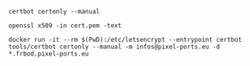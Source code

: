 ```certbot certonly --manual```

```openssl x509 -in cert.pem -text```

```docker run -it --rm $(PwD):/etc/letsencrypt --entrypoint certbot tools/certbot certonly --manual -m infos@pixel-ports.eu -d *.frbod.pixel-ports.eu```